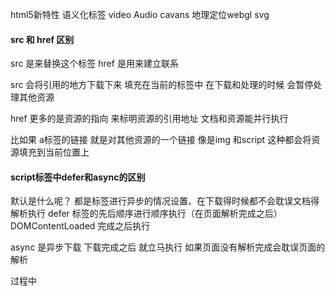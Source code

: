 html5新特性
语义化标签
video Audio
cavans
地理定位webgl
svg

#### src 和 href 区别
src 是来替换这个标签
href 是用来建立联系

src 会将引用的地方下载下来 填充在当前的标签中
在下载和处理的时候 会暂停处理其他资源

href 更多的是资源的指向 来标明资源的引用地址
文档和资源能并行执行

比如果 a标签的链接 就是对其他资源的一个链接
像是img 和script 这种都会将资源填充到当前位置上

#### script标签中defer和async的区别
默认是什么呢？
都是标签进行异步的情况设置、在下载得时候都不会耽误文档得解析执行
defer 标签的先后顺序进行顺序执行（在页面解析完成之后）
DOMContentLoaded 完成之后执行

async 是异步下载 下载完成之后 就立马执行 如果页面没有解析完成会耽误页面的解析

过程中
